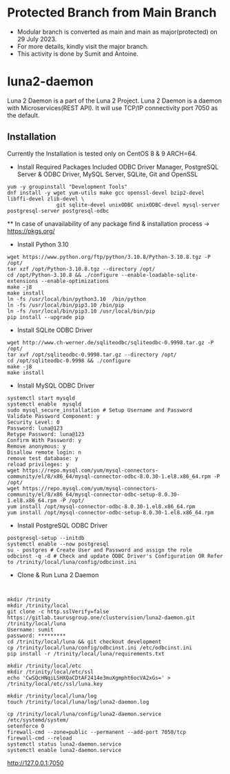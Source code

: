 # Protected Branch from Main Branch

- Modular branch is converted as main and main as major(protected) on 29 July 2023.<br />
- For more details, kindly visit the major branch.<br />
- This activity is done by Sumit and Antoine.<br />

# luna2-daemon

Luna 2 Daemon is a part of the Luna 2 Project.
Luna 2 Daemon is a daemon with Microservices(REST API). 
It will use TCP/IP connectivity port 7050 as the default.

## Installation

Currently the Installation is tested only on CentOS 8 & 9 ARCH=64.

* Install Required Packages
Included ODBC Driver Manager, PostgreSQL Server & ODBC Driver, MySQL Server, SQLite, Git and OpenSSL
```
yum -y groupinstall "Development Tools"
dnf install -y wget yum-utils make gcc openssl-devel bzip2-devel libffi-devel zlib-devel \
				git sqlite-devel unixODBC unixODBC-devel mysql-server postgresql-server postgresql-odbc
```

** In case of unavailability of any package find & installation process -> https://pkgs.org/
* Install Python 3.10
```
wget https://www.python.org/ftp/python/3.10.8/Python-3.10.8.tgz -P /opt/
tar xzf /opt/Python-3.10.8.tgz --directory /opt/
cd /opt/Python-3.10.8 && ./configure --enable-loadable-sqlite-extensions --enable-optimizations
make -j8
make install
ln -fs /usr/local/bin/python3.10  /bin/python
ln -fs /usr/local/bin/pip3.10 /bin/pip
ln -fs /usr/local/bin/pip3.10 /usr/local/bin/pip
pip install --upgrade pip
```
* Install SQLite ODBC Driver
```
wget http://www.ch-werner.de/sqliteodbc/sqliteodbc-0.9998.tar.gz -P /opt/
tar xvf /opt/sqliteodbc-0.9998.tar.gz --directory /opt/
cd /opt/sqliteodbc-0.9998 && ./configure
make -j8
make install
```
* Install MySQL ODBC Driver
```
systemctl start mysqld
systemctl enable  mysqld
sudo mysql_secure_installation # Setup Username and Password
Validate Password Component: y
Security Level: 0
Password: luna@123
Retype Password: luna@123
Confirm With Password: y
Remove anonymous: y
Disallow remote login: n
remove test database: y
reload privileges: y
wget https://repo.mysql.com/yum/mysql-connectors-community/el/8/x86_64/mysql-connector-odbc-8.0.30-1.el8.x86_64.rpm -P /opt/
wget https://repo.mysql.com/yum/mysql-connectors-community/el/8/x86_64/mysql-connector-odbc-setup-8.0.30-1.el8.x86_64.rpm -P /opt/
yum install /opt/mysql-connector-odbc-8.0.30-1.el8.x86_64.rpm
yum install /opt/mysql-connector-odbc-setup-8.0.30-1.el8.x86_64.rpm
```
* Install PostgreSQL ODBC Driver
```
postgresql-setup --initdb
systemctl enable --now postgresql
su - postgres # Create User and Password and assign the role
odbcinst -q -d # Check and update ODBC Driver's Configuration OR Refer to /trinity/local/luna/config/odbcinst.ini
```
* Clone & Run Luna 2 Daemon
```


mkdir /trinity
mkdir /trinity/local
git clone -c http.sslVerify=false https://gitlab.taurusgroup.one/clustervision/luna2-daemon.git /trinity/local/luna
Username: sumit
password: *********
cd /trinity/local/luna && git checkout development
cp /trinity/local/luna/config/odbcinst.ini /etc/odbcinst.ini
pip install -r /trinity/local/luna/requirements.txt

mkdir /trinity/local/etc
mkdir /trinity/local/etc/ssl
echo 'CwSQcHNqiLSHXQaCDtAF2414e3muXgmpht6ocVA2xGs=' > /trinity/local/etc/ssl/luna.key

mkdir /trinity/local/luna/log
touch /trinity/local/luna/log/luna2-daemon.log

cp /trinity/local/luna/config/luna2-daemon.service /etc/systemd/system/
setenforce 0
firewall-cmd --zone=public --permanent --add-port 7050/tcp
firewall-cmd --reload
systemctl status luna2-daemon.service
systemctl enable luna2-daemon.service
```
http://127.0.0.1:7050
